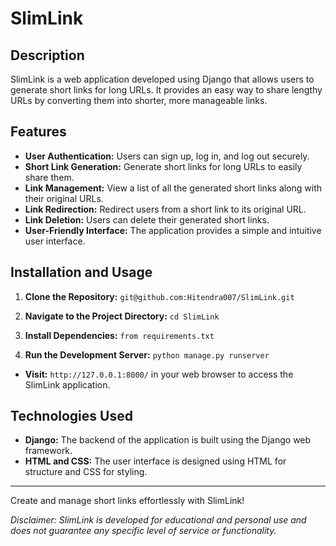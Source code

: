 # SlimLink

## Description

SlimLink is a web application developed using Django that allows users to generate short links for long URLs. It provides an easy way to share lengthy URLs by converting them into shorter, more manageable links.

## Features

- **User Authentication:** Users can sign up, log in, and log out securely.
- **Short Link Generation:** Generate short links for long URLs to easily share them.
- **Link Management:** View a list of all the generated short links along with their original URLs.
- **Link Redirection:** Redirect users from a short link to its original URL.
- **Link Deletion:** Users can delete their generated short links.
- **User-Friendly Interface:** The application provides a simple and intuitive user interface.

## Installation and Usage

1. **Clone the Repository:**
    `git@github.com:Hitendra007/SlimLink.git`
   
2. **Navigate to the Project Directory:**
   `cd SlimLink`
3. **Install Dependencies:**
   `from requirements.txt`

4. **Run the Development Server:**
   `python manage.py runserver`
- **Visit:** `http://127.0.0.1:8000/` in your web browser to access the SlimLink application.

## Technologies Used

- **Django:** The backend of the application is built using the Django web framework.
- **HTML and CSS:** The user interface is designed using HTML for structure and CSS for styling.

---

Create and manage short links effortlessly with SlimLink!

*Disclaimer: SlimLink is developed for educational and personal use and does not guarantee any specific level of service or functionality.*

